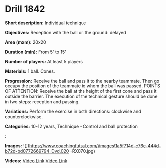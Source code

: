 # Drill 1842

**Short description:**
Individual technique

**Objectives:**
Reception with the ball on the ground: delayed

**Area (mxm):**
20x20

**Duration (min):**
From 5' to 15'

**Number of players:**
At least 5 players.

**Materials:**
1 ball. Cones.

**Progression:**
Receive the ball and pass it to the nearby teammate. Then go occupy the position of the teammate to whom the ball was passed. POINTS OF ATTENTION: Receive the ball at the height of the first cone and pass it outside the barrier. The execution of the technical gesture should be done in two steps: reception and passing.

**Variations:**
Perform the exercise in both directions: clockwise and counterclockwise.

**Categories:**
10-12 years, Technique - Control and ball protection

**:**


**Images:**
![](https://www.coachingfutsal.com/\images\1a5f714d-c76c-444d-b72d-bd0772669794_Dvd.020 -RX07.0.jpg)

**Videos:**
[Video Link](https://www.youtube.com/embed/X3ywe2jmqGE)
[Video Link](https://www.youtube.com/embed/puj7ujxgKV4)

